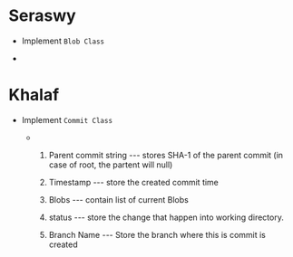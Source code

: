 # Seraswy

- Implement `Blob Class`

- 

# Khalaf

- Implement `Commit Class`
  
  - 1. Parent commit string --- stores SHA-1 of the parent commit (in case of root, the partent will null)
    
    2. Timestamp --- store the created commit time
    
    3. Blobs --- contain list of current Blobs
    
    4. status --- store the change that happen into working directory.
    
    5. Branch Name --- Store the branch where this is commit is created


